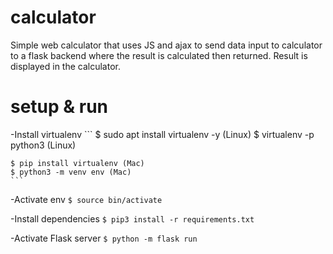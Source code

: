 # calculator
Simple web calculator that uses JS and ajax to send data input to calculator to a 
flask backend where the result is calculated then returned. Result is displayed in the calculator. 

# setup & run 
-Install virtualenv 
    ```
	$ sudo apt install virtualenv -y (Linux)
	$ virtualenv <envname> -p python3 (Linux)
    
    $ pip install virtualenv (Mac)
    $ python3 -m venv env (Mac)
	```

-Activate env 
    ```
	$ source bin/activate
	```

-Install dependencies 
    ```
	$ pip3 install -r requirements.txt
	```

-Activate Flask server 
    ```
    $ python -m flask run 
    ```